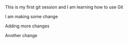 This is my first git session and I am learning how to use Git

I am making some change

Adding more changes

Another change